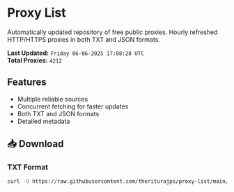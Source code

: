 # Proxy List

Automatically updated repository of free public proxies. Hourly refreshed HTTP/HTTPS proxies in both TXT and JSON formats.

**Last Updated:** `Friday 06-06-2025 17:08:28 UTC`  
**Total Proxies:** `4212`

## Features
- Multiple reliable sources
- Concurrent fetching for faster updates
- Both TXT and JSON formats
- Detailed metadata

## 📥 Download

### TXT Format
```bash
curl -O https://raw.githubusercontent.com/theriturajps/proxy-list/main/proxies.txt